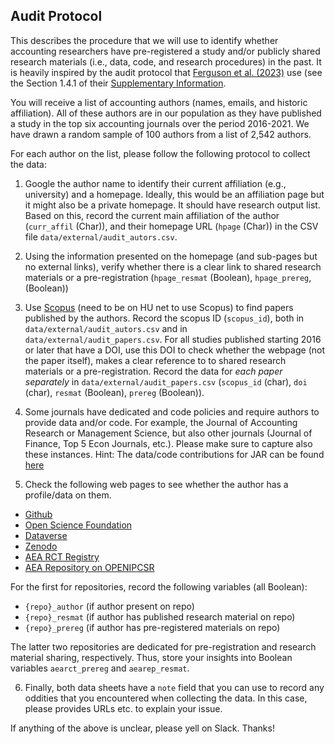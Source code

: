 ## Audit Protocol 

This describes the procedure that we will use to identify whether accounting researchers have pre-registered a study and/or publicly shared research materials (i.e., data, code, and research procedures) in the past. It is heavily inspired by the audit protocol that [Ferguson et al. (2023)](https://doi.org/10.1038/s41467-023-41111-1) use (see the Section 1.4.1 of their [Supplementary Information](https://static-content.springer.com/esm/art%3A10.1038%2Fs41467-023-41111-1/MediaObjects/41467_2023_41111_MOESM1_ESM.pdf).

You will receive a list of accounting authors (names, emails, and historic affiliation). All of these authors are in our population as they have published a study in the top six accounting journals over the period 2016-2021. We have drawn a random sample of 100 authors from a list of 2,542 authors.

For each author on the list, please follow the following protocol to collect the data:

1. Google the author name to identify their current affiliation (e.g., university) and a homepage. Ideally, this would be an affiliation page but it might also be a private homepage. It should have research output list. Based on this, record the current main affiliation of the author (`curr_affil` (Char)), and their homepage URL (`hpage` (Char)) in the CSV file `data/external/audit_autors.csv`.

2. Using the information presented on the homepage (and sub-pages but no external links), verify whether there is a clear link to shared research materials or a pre-registration (`hpage_resmat` (Boolean), `hpage_prereg`, (Boolean))

3. Use [Scopus](https://www.scopus.com) (need to be on HU net to use Scopus) to find papers published by the authors. Record the scopus ID (`scopus_id`), both in `data/external/audit_autors.csv` and in `data/external/audit_papers.csv`. For all studies published starting 2016 or later that have a DOI, use this DOI to check whether the webpage (not the paper itself), makes a clear reference to to shared research materials or a pre-registration. Record the data for *each paper separately* in `data/external/audit_papers.csv` (`scopus_id` (char), `doi` (char), `resmat` (Boolean), `prereg` (Boolean)).

4. Some journals have dedicated and code policies and require authors to provide data and/or code. For example, the Journal of Accounting Research or Management Science, but also other journals (Journal of Finance, Top 5 Econ Journals, etc.). Please make sure to capture also these instances. Hint: The data/code contributions for JAR can be found [here](https://www.chicagobooth.edu/research/chookaszian/journal-of-accounting-research/online-supplements-and-datasheets)

5. Check the following web pages to see whether the author has a profile/data on them.

- [Github](https://github.com)
- [Open Science Foundation](https://osf.io)
- [Dataverse](https://dataverse.harvard.edu)
- [Zenodo](https://zenodo.org) 
- [AEA RCT Registry](https://www.socialscienceregistry.org)
- [AEA Repository on OPENIPCSR](https://www.openicpsr.org/openicpsr/search/aea/studies)

For the first for repositories, record the following variables (all Boolean):

- `{repo}_author` (if author present on repo)
- `{repo}_resmat` (if author has published research material on repo)
- `{repo}_prereg` (if author has pre-registered materials on repo)

The latter two repositories are dedicated for pre-registration and research material sharing, respectively. Thus, store your insights into Boolean variables `aearct_prereg` and `aearep_resmat`.

6. Finally, both data sheets have a `note` field that you can use to record any oddities that you encountered when collecting the data. In this case, please provides URLs etc. to explain your issue. 

If anything of the above is unclear, please yell on Slack. Thanks!
